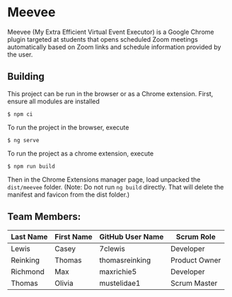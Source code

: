 # Meevee
Meevee (My Extra Efficient Virtual Event Executor) is a Google Chrome plugin targeted at students that opens scheduled Zoom meetings automatically based on Zoom links and schedule information provided by the user. 

## Building
This project can be run in the browser or as a Chrome extension.
First, ensure all modules are installed
```
$ npm ci
```
To run the project in the browser, execute 
```
$ ng serve
```

To run the project as a chrome extension, execute
```
$ npm run build
```
Then in the Chrome Extensions manager page, load unpacked the `dist/meevee` folder. 
(Note: Do not run `ng build` directly. That will delete the manifest and favicon from the dist folder.)

## Team Members:

Last Name       | First Name      | GitHub User Name     | Scrum Role
--------------- | --------------- | -------------------- | ---------------
Lewis           | Casey           | 7clewis              | Developer
Reinking        | Thomas          | thomasreinking       | Product Owner
Richmond        | Max             | maxrichie5           | Developer
Thomas          | Olivia          | mustelidae1          | Scrum Master

